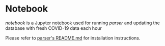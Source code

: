 # Notebook

*notebook* is a Jupyter notebook used for running *parser* and updating the database with fresh COVID-19 data each hour

Please refer to [parser's README.md](../parser/README.md) for installation instructions.
